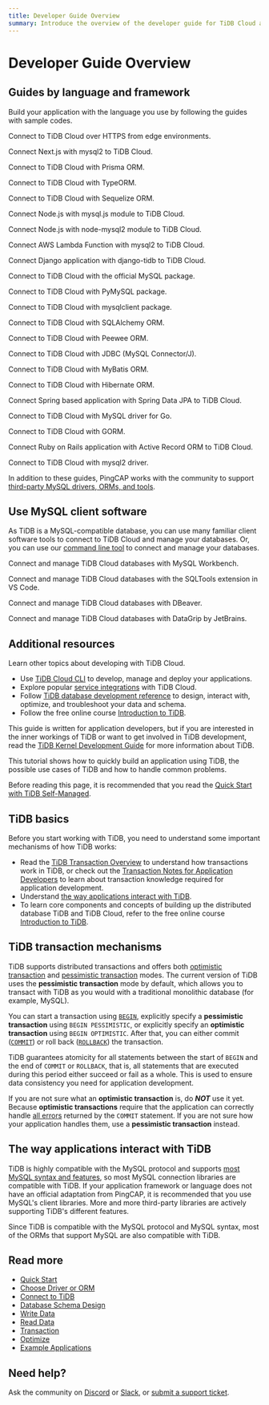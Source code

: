 ```yaml
---
title: Developer Guide Overview
summary: Introduce the overview of the developer guide for TiDB Cloud and TiDB Self-Managed.
---
```


# Developer Guide Overview

<CustomContent platform="tidb-cloud">

<IntroHero title="Learn TiDB Cloud basics" content="TiDB Cloud is the fully-managed service built on top of TiDB, which is highly compatible with the MySQL protocol and supports most MySQL syntax and features." videoTitle="TiDB Cloud in 3 minutes">
  <IntroHeroVideo src="https://www.youtube.com/embed/skCV9BEmjbo?autoplay=1" title="TiDB Cloud in 3 minutes" />
</IntroHero>

## Guides by language and framework

Build your application with the language you use by following the guides with sample codes.

<DevLangAccordion label="JavaScript" defaultExpanded>
<DevToolCard title="Serverless Driver (beta)" logo="tidb" docLink="/tidbcloud/serverless-driver" githubLink="https://github.com/tidbcloud/serverless-js">

Connect to TiDB Cloud over HTTPS from edge environments.

</DevToolCard>
<DevToolCard title="Next.js" logo="nextjs" docLink="/tidbcloud/dev-guide-sample-application-nextjs" githubLink="https://github.com/vercel/next.js">

Connect Next.js with mysql2 to TiDB Cloud.

</DevToolCard>
<DevToolCard title="Prisma" logo="prisma" docLink="/tidbcloud/dev-guide-sample-application-nodejs-prisma" githubLink="https://github.com/prisma/prisma">

Connect to TiDB Cloud with Prisma ORM.

</DevToolCard>
<DevToolCard title="TypeORM" logo="typeorm" docLink="/tidbcloud/dev-guide-sample-application-nodejs-typeorm" githubLink="https://github.com/typeorm/typeorm">

Connect to TiDB Cloud with TypeORM.

</DevToolCard>
<DevToolCard title="Sequelize" logo="sequelize" docLink="/tidbcloud/dev-guide-sample-application-nodejs-sequelize" githubLink="https://github.com/sequelize/sequelize">

Connect to TiDB Cloud with Sequelize ORM.

</DevToolCard>
<DevToolCard title="mysql.js" logo="mysql" docLink="/tidbcloud/dev-guide-sample-application-nodejs-mysqljs" githubLink="https://github.com/mysqljs/mysql">

Connect Node.js with mysql.js module to TiDB Cloud.

</DevToolCard>
<DevToolCard title="node-mysql2" logo="mysql" docLink="/tidbcloud/dev-guide-sample-application-nodejs-mysql2" githubLink="https://github.com/sidorares/node-mysql2">

Connect Node.js with node-mysql2 module to TiDB Cloud.

</DevToolCard>
<DevToolCard title="AWS Lambda" logo="aws-lambda" docLink="/tidbcloud/dev-guide-sample-application-aws-lambda" githubLink="https://github.com/sidorares/node-mysql2">

Connect AWS Lambda Function with mysql2 to TiDB Cloud.

</DevToolCard>
</DevLangAccordion>

<DevLangAccordion label="Python" defaultExpanded>
<DevToolCard title="Django" logo="django" docLink="/tidbcloud/dev-guide-sample-application-python-django" githubLink="https://github.com/pingcap/django-tidb">

Connect Django application with django-tidb to TiDB Cloud.

</DevToolCard>
<DevToolCard title="MySQL Connector/Python" logo="python" docLink="/tidbcloud/dev-guide-sample-application-python-mysql-connector" githubLink="https://github.com/mysql/mysql-connector-python">

Connect to TiDB Cloud with the official MySQL package.

</DevToolCard>
<DevToolCard title="PyMySQL" logo="python" docLink="/tidbcloud/dev-guide-sample-application-python-pymysql" githubLink="https://github.com/PyMySQL/PyMySQL">

Connect to TiDB Cloud with PyMySQL package.

</DevToolCard>
<DevToolCard title="mysqlclient" logo="python" docLink="/tidbcloud/dev-guide-sample-application-python-mysqlclient" githubLink="https://github.com/PyMySQL/mysqlclient">

Connect to TiDB Cloud with mysqlclient package.

</DevToolCard>
<DevToolCard title="SQLAlchemy" logo="sqlalchemy" docLink="/tidbcloud/dev-guide-sample-application-python-sqlalchemy" githubLink="https://github.com/sqlalchemy/sqlalchemy">

Connect to TiDB Cloud with SQLAlchemy ORM.

</DevToolCard>
<DevToolCard title="peewee" logo="peewee" docLink="/tidbcloud/dev-guide-sample-application-python-peewee" githubLink="https://github.com/coleifer/peewee">

Connect to TiDB Cloud with Peewee ORM.

</DevToolCard>
</DevLangAccordion>

<DevLangAccordion label="Java">
<DevToolCard title="JDBC" logo="java" docLink="/tidbcloud/dev-guide-sample-application-java-jdbc" githubLink="https://github.com/mysql/mysql-connector-j">

Connect to TiDB Cloud with JDBC (MySQL Connector/J).

</DevToolCard>
<DevToolCard title="MyBatis" logo="mybatis" docLink="/tidbcloud/dev-guide-sample-application-java-mybatis" githubLink="https://github.com/mybatis/mybatis-3">

Connect to TiDB Cloud with MyBatis ORM.

</DevToolCard>
<DevToolCard title="Hibernate" logo="hibernate" docLink="/tidbcloud/dev-guide-sample-application-java-hibernate" githubLink="https://github.com/hibernate/hibernate-orm">

Connect to TiDB Cloud with Hibernate ORM.

</DevToolCard>
<DevToolCard title="Spring Boot" logo="spring" docLink="/tidbcloud/dev-guide-sample-application-java-spring-boot" githubLink="https://github.com/spring-projects/spring-data-jpa">

Connect Spring based application with Spring Data JPA to TiDB Cloud.

</DevToolCard>
</DevLangAccordion>

<DevLangAccordion label="Go">
<DevToolCard title="Go-MySQL-Driver" logo="go" docLink="/tidbcloud/dev-guide-sample-application-golang-sql-driver" githubLink="https://github.com/go-sql-driver/mysql">

Connect to TiDB Cloud with MySQL driver for Go.

</DevToolCard>
<DevToolCard title="GORM" logo="gorm" docLink="/tidbcloud/dev-guide-sample-application-golang-gorm" githubLink="https://github.com/go-gorm/gorm">

Connect to TiDB Cloud with GORM.

</DevToolCard>
</DevLangAccordion>

<DevLangAccordion label="Ruby">
<DevToolCard title="Ruby on Rails" logo="rails" docLink="/tidbcloud/dev-guide-sample-application-ruby-rails" githubLink="https://github.com/rails/rails/tree/main/activerecord">

Connect Ruby on Rails application with Active Record ORM to TiDB Cloud.

</DevToolCard>
<DevToolCard title="mysql2" logo="ruby" docLink="/tidbcloud/dev-guide-sample-application-ruby-mysql2" githubLink="https://github.com/brianmario/mysql2">

Connect to TiDB Cloud with mysql2 driver.

</DevToolCard>
</DevLangAccordion>

In addition to these guides, PingCAP works with the community to support [third-party MySQL drivers, ORMs, and tools](/develop/dev-guide-third-party-support.md).

## Use MySQL client software

As TiDB is a MySQL-compatible database, you can use many familiar client software tools to connect to TiDB Cloud and manage your databases. Or, you can use our <a href="/tidbcloud/get-started-with-cli">command line tool</a> to connect and manage your databases.

<DevToolGroup>
<DevToolCard title="MySQL Workbench" logo="mysql-1" docLink="/tidbcloud/dev-guide-gui-mysql-workbench">

Connect and manage TiDB Cloud databases with MySQL Workbench.

</DevToolCard>
<DevToolCard title="Visual Studio Code" logo="vscode" docLink="/tidbcloud/dev-guide-gui-vscode-sqltools">

Connect and manage TiDB Cloud databases with the SQLTools extension in VS Code.

</DevToolCard>
<DevToolCard title="DBeaver" logo="dbeaver" docLink="/tidbcloud/dev-guide-gui-dbeaver">

Connect and manage TiDB Cloud databases with DBeaver.

</DevToolCard>
<DevToolCard title="DataGrip" logo="datagrip" docLink="/tidbcloud/dev-guide-gui-datagrip">

Connect and manage TiDB Cloud databases with DataGrip by JetBrains.

</DevToolCard>
</DevToolGroup>

## Additional resources

Learn other topics about developing with TiDB Cloud.

- Use <a href="/tidbcloud/get-started-with-cli">TiDB Cloud CLI</a> to develop, manage and deploy your applications.
- Explore popular <a href="/tidbcloud/integrate-tidbcloud-with-airbyte">service integrations</a> with TiDB Cloud.
- Follow [TiDB database development reference](/develop/dev-guide-schema-design-overview.md) to design, interact with, optimize, and troubleshoot your data and schema.
- Follow the free online course [Introduction to TiDB](https://eng.edu.pingcap.com/catalog/info/id:203/?utm_source=docs-dev-guide).

</CustomContent>

<CustomContent platform="tidb">

This guide is written for application developers, but if you are interested in the inner workings of TiDB or want to get involved in TiDB development, read the [TiDB Kernel Development Guide](https://pingcap.github.io/tidb-dev-guide/) for more information about TiDB.

This tutorial shows how to quickly build an application using TiDB, the possible use cases of TiDB and how to handle common problems.

Before reading this page, it is recommended that you read the [Quick Start with TiDB Self-Managed](/quick-start-with-tidb.md).

## TiDB basics

Before you start working with TiDB, you need to understand some important mechanisms of how TiDB works:

- Read the [TiDB Transaction Overview](/transaction-overview.md) to understand how transactions work in TiDB, or check out the [Transaction Notes for Application Developers](/develop/dev-guide-transaction-overview.md) to learn about transaction knowledge required for application development.
- Understand [the way applications interact with TiDB](#the-way-applications-interact-with-tidb).
- To learn core components and concepts of building up the distributed database TiDB and TiDB Cloud, refer to the free online course [Introduction to TiDB](https://eng.edu.pingcap.com/catalog/info/id:203/?utm_source=docs-dev-guide).

## TiDB transaction mechanisms

TiDB supports distributed transactions and offers both [optimistic transaction](/optimistic-transaction.md) and [pessimistic transaction](/pessimistic-transaction.md) modes. The current version of TiDB uses the **pessimistic transaction** mode by default, which allows you to transact with TiDB as you would with a traditional monolithic database (for example, MySQL).

You can start a transaction using [`BEGIN`](/sql-statements/sql-statement-begin.md), explicitly specify a **pessimistic transaction** using `BEGIN PESSIMISTIC`, or explicitly specify an **optimistic transaction** using `BEGIN OPTIMISTIC`. After that, you can either commit ([`COMMIT`](/sql-statements/sql-statement-commit.md)) or roll back ([`ROLLBACK`](/sql-statements/sql-statement-rollback.md)) the transaction.

TiDB guarantees atomicity for all statements between the start of `BEGIN` and the end of `COMMIT` or `ROLLBACK`, that is, all statements that are executed during this period either succeed or fail as a whole. This is used to ensure data consistency you need for application development.

If you are not sure what an **optimistic transaction** is, do **_NOT_** use it yet. Because **optimistic transactions** require that the application can correctly handle [all errors](/error-codes.md) returned by the `COMMIT` statement. If you are not sure how your application handles them, use a **pessimistic transaction** instead.

## The way applications interact with TiDB

TiDB is highly compatible with the MySQL protocol and supports [most MySQL syntax and features](/mysql-compatibility.md), so most MySQL connection libraries are compatible with TiDB. If your application framework or language does not have an official adaptation from PingCAP, it is recommended that you use MySQL's client libraries. More and more third-party libraries are actively supporting TiDB's different features.

Since TiDB is compatible with the MySQL protocol and MySQL syntax, most of the ORMs that support MySQL are also compatible with TiDB.

## Read more

- [Quick Start](/develop/dev-guide-build-cluster-in-cloud.md)
- [Choose Driver or ORM](/develop/dev-guide-choose-driver-or-orm.md)
- [Connect to TiDB](/develop/dev-guide-connect-to-tidb.md)
- [Database Schema Design](/develop/dev-guide-schema-design-overview.md)
- [Write Data](/develop/dev-guide-insert-data.md)
- [Read Data](/develop/dev-guide-get-data-from-single-table.md)
- [Transaction](/develop/dev-guide-transaction-overview.md)
- [Optimize](/develop/dev-guide-optimize-sql-overview.md)
- [Example Applications](/develop/dev-guide-sample-application-java-spring-boot.md)

## Need help?

Ask the community on [Discord](https://discord.gg/DQZ2dy3cuc?utm_source=doc) or [Slack](https://slack.tidb.io/invite?team=tidb-community&channel=everyone&ref=pingcap-docs), or [submit a support ticket](/support.md).

</CustomContent>